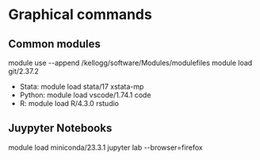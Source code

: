 # Graphical commands

## Common modules 
module use --append /kellogg/software/Modules/modulefiles
module load git/2.37.2


- Stata: 
    module load stata/17
    xstata-mp
- Python: 
    module load vscode/1.74.1
    code
- R: 
    module load R/4.3.0
    rstudio

## Juypyter Notebooks

module load miniconda/23.3.1
jupyter lab --browser=firefox

